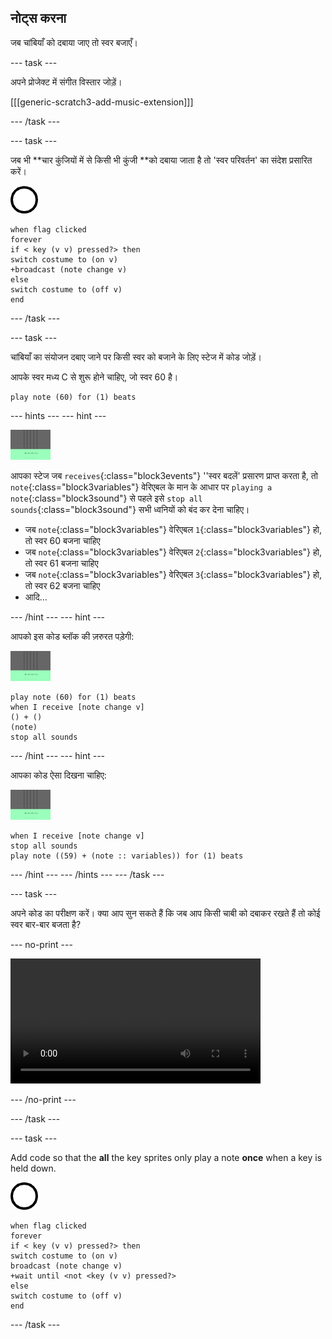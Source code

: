 ## नोट्स करना

जब चांबियाँ को दबाया जाए तो स्वर बजाएँ।

\--- task \---

अपने प्रोजेक्ट में संगीत विस्तार जोड़ें।

[[[generic-scratch3-add-music-extension]]]

\--- /task \---

\--- task \---

जब भी **चार कुंजियों में से किसी भी कुंजी **को दबाया जाता है तो 'स्वर परिवर्तन' का संदेश प्रसारित करें।

![स्प्राइट 1](images/1.png)

```blocks3
when flag clicked
forever
if < key (v v) pressed?> then
switch costume to (on v)
+broadcast (note change v)
else
switch costume to (off v)
end
```

\--- /task \---

\--- task \---

चांबियाँ का संयोजन दबाए जाने पर किसी स्वर को बजाने के लिए स्टेज में कोड जोड़ें।

आपके स्वर मध्य C से शुरू होने चाहिए, जो स्वर 60 है।

```blocks3
play note (60) for (1) beats
```

\--- hints \--- \--- hint \---

![1 स्प्राइट](images/stage.png)

आपका स्टेज जब `receives`{:class="block3events"} ''स्वर बदलें' प्रसारण प्राप्त करता है, तो `note`{:class="block3variables"} वेरिएबल के मान के आधार पर `playing a note`{:class="block3sound"} से पहले इसे `stop all sounds`{:class="block3sound"} सभी ध्वनियों को बंद कर देना चाहिए।

+ जब `note`{:class="block3variables"} वेरिएबल `1`{:class="block3variables"} हो, तो स्वर 60 बजना चाहिए
+ जब `note`{:class="block3variables"} वेरिएबल `2`{:class="block3variables"} हो, तो स्वर 61 बजना चाहिए
+ जब `note`{:class="block3variables"} वेरिएबल `3`{:class="block3variables"} हो, तो स्वर 62 बजना चाहिए
+ आदि...

\--- /hint \--- \--- hint \---

आपको इस कोड ब्लॉक की ज़रुरत पड़ेगी:

![मंच](images/stage.png)

```blocks3
play note (60) for (1) beats
when I receive [note change v]
() + ()
(note)
stop all sounds
```

\--- /hint \--- \--- hint \---

आपका कोड ऐसा दिखना चाहिए:

![मंच](images/stage.png)

```blocks3
when I receive [note change v]
stop all sounds
play note ((59) + (note :: variables)) for (1) beats
```

\--- /hint \--- \--- /hints \--- \--- /task \---

\--- task \---

अपने कोड का परीक्षण करें। क्या आप सुन सकते हैं कि जब आप किसी चाबी को दबाकर रखते हैं तो कोई स्वर बार-बार बजता है?

\--- no-print \---

<video width="400" controls>
  <source src="images/play-note-bug.mp4" type="video/mp4">
  आपका ब्राउज़र HTML5 वीडियो का समर्थन नहीं करता है।
</video>

\--- /no-print \---

\--- /task \---

\--- task \---

Add code so that the **all** the key sprites only play a note **once** when a key is held down.

![1 स्प्राइट](images/1.png)

```blocks3
when flag clicked
forever
if < key (v v) pressed?> then
switch costume to (on v)
broadcast (note change v)
+wait until <not <key (v v) pressed?>
else
switch costume to (off v)
end
```

\--- /task \---